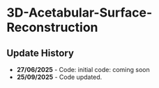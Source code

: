 # 3D-Acetabular-Surface-Reconstruction

## Update History
* **27/06/2025** - Code: initial code: coming soon
* **25/09/2025** - Code updated.
